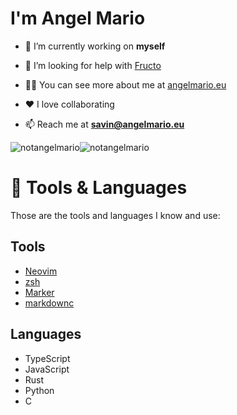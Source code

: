 # I'm Angel Mario

- 🔭 I’m currently working on **myself**

- 🤝 I’m looking for help with [Fructo](https://fructo.land)

- 👨‍💻 You can see more about me at [angelmario.eu](https://angelmario.eu)

- ❤️ I love collaborating

- 📫 Reach me at **savin@angelmario.eu**

<img src="https://github-readme-stats.vercel.app/api?username=notangelmario&show_icons=true&locale=en&theme=gruvbox" alt="notangelmario" /><img src="https://github-readme-stats.vercel.app/api/top-langs?username=notangelmario&show_icons=true&locale=en&layout=compact&theme=gruvbox" alt="notangelmario" />

# 🧰 Tools & Languages

Those are the tools and languages I know and use:

## Tools
* [Neovim](https://neovim.io/)
* [zsh](https://www.zsh.org/)
* [Marker](https://marker.fructo.land)
* [markdownc](https://github.com/notangelmario/markdownc)

## Languages
* TypeScript
* JavaScript
* Rust
* Python
* C
